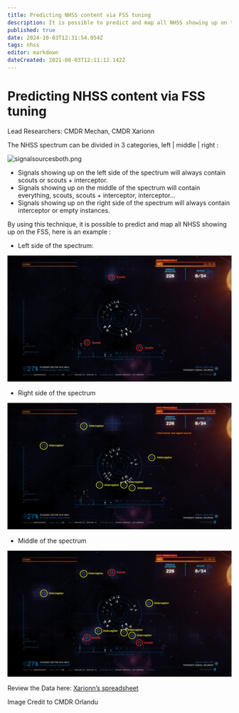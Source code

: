 ```yaml
---
title: Predicting NHSS content via FSS tuning
description: It is possible to predict and map all NHSS showing up on the FSS
published: true
date: 2024-10-03T12:31:54.054Z
tags: nhss
editor: markdown
dateCreated: 2021-08-03T12:11:12.142Z
---
```


# Predicting NHSS content via FSS tuning

Lead Researchers: CMDR Mechan, CMDR Xarionn

The NHSS spectrum can be divided in 3 categories, left | middle | right :

![signalsourcesboth.png](/signalsourcesboth.png)

- Signals showing up on the left side of the spectrum will always contain scouts or scouts + interceptor.
- Signals showing up on the middle of the spectrum will contain everything, scouts, scouts + interceptor, interceptor…
- Signals showing up on the right side of the spectrum will always contain interceptor or empty instances.

By using this technique, it is possible to predict and map all NHSS showing up on the FSS, here is an example :

- Left side of the spectrum:

![nhss_fss_left.jpg](/img/nhss_fss_left.jpg)


- Right side of the spectrum

![nhss_fss_right.jpg](/img/nhss_fss_right.jpg)

- Middle of the spectrum

![nhss_fss_middle.jpg](/img/nhss_fss_middle.jpg)

Review the Data here: [Xarionn’s spreadsheet](https://docs.google.com/spreadsheets/d/14Ik0S1fV8FHJR5iJQpiSbJ1t_yntRJVBB6axeL3XErk/edit#gid=0)

Image Credit to CMDR Orlandu